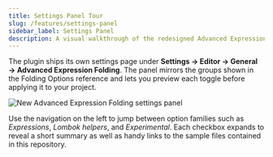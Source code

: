 ```yaml
---
title: Settings Panel Tour
slug: /features/settings-panel
sidebar_label: Settings Panel
description: A visual walkthrough of the redesigned Advanced Expression Folding settings dialog.
---
```


The plugin ships its own settings page under **Settings → Editor → General → Advanced Expression Folding**. The panel mirrors the groups shown in the Folding Options reference and lets you preview each toggle before applying it to your project.

![New Advanced Expression Folding settings panel](https://github.com/user-attachments/assets/45e0d314-d19f-4c06-96a8-3d6555d8ca4a)

Use the navigation on the left to jump between option families such as *Expressions*, *Lombok helpers*, and *Experimental*. Each checkbox expands to reveal a short summary as well as handy links to the sample files contained in this repository.
